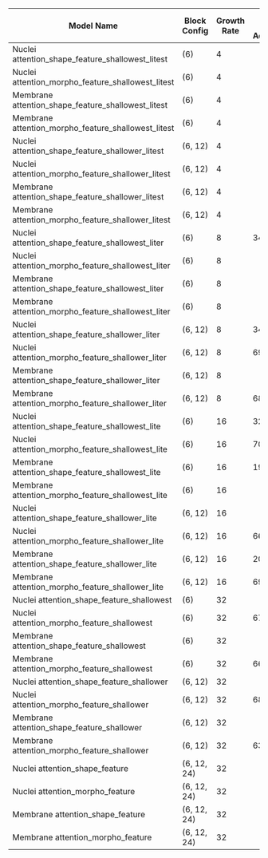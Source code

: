 | Model Name                                | Block Config  | Growth Rate | Blind Test Accuracy | Metrics File Link                        |
|-------------------------------------------|---------------|-------------|---------------------|------------------------------------------|
| Nuclei attention_shape_feature_shallowest_litest    | (6)           | 4           |               |  |
| Nuclei attention_morpho_feature_shallowest_litest   | (6)           | 4           |               |  |
| Membrane attention_shape_feature_shallowest_litest  | (6)           | 4           |               |  |
| Membrane attention_morpho_feature_shallowest_litest | (6)           | 4           |               |  |
| Nuclei attention_shape_feature_shallower_litest     | (6, 12)       | 4           |               | [metrics.npz](./metrics_gbr_inception.ipynb) |
| Nuclei attention_morpho_feature_shallower_litest    | (6, 12)       | 4           |               | [metrics.npz](./metrics_gbr_inception.ipynb) |
| Membrane attention_shape_feature_shallower_litest   | (6, 12)       | 4           |                | [metrics.npz](./metrics_gbr_inception.ipynb) |
| Membrane attention_morpho_feature_shallower_litest  | (6, 12)       | 4           |               | [metrics.npz](./metrics_gbr_inception.ipynb) |
| Nuclei attention_shape_feature_shallowest_liter     | (6)           | 8           | 34.17%               | [metrics.npz](./metrics_gbr_inception.ipynb) |
| Nuclei attention_morpho_feature_shallowest_liter    | (6)           | 8           |               | [metrics.npz](./metrics_gbr_inception.ipynb) |
| Membrane attention_shape_feature_shallowest_liter   | (6)           | 8           |                | [metrics.npz](./metrics_gbr_inception.ipynb) |
| Membrane attention_morpho_feature_shallowest_liter  | (6)           | 8           |               | [metrics.npz](./metrics_gbr_inception.ipynb) |
| Nuclei attention_shape_feature_shallower_liter      | (6, 12)       | 8           | 34.58%              | [metrics.npz](./metrics_gbr_inception.ipynb) |
| Nuclei attention_morpho_feature_shallower_liter     | (6, 12)       | 8           | 69.58%              | [metrics.npz](./metrics_gbr_inception.ipynb) |
| Membrane attention_shape_feature_shallower_liter    | (6, 12)       | 8           |                | [metrics.npz](./metrics_gbr_inception.ipynb) |
| Membrane attention_morpho_feature_shallower_liter   | (6, 12)       | 8           | 68.33%              | [metrics.npz](./metrics_gbr_inception.ipynb) |
| Nuclei attention_shape_feature_shallowest_lite      | (6)           | 16          | 32.08%              | [metrics.npz](./metrics_gbr_inception.ipynb) |
| Nuclei attention_morpho_feature_shallowest_lite     | (6)           | 16          | 70.0%              | [metrics.npz](./metrics_gbr_inception.ipynb) |
| Membrane attention_shape_feature_shallowest_lite    | (6)           | 16          | 19.17%              | [metrics.npz](./metrics_gbr_inception.ipynb) |
| Membrane attention_morpho_feature_shallowest_lite   | (6)           | 16          |                | [metrics.npz](./metrics_gbr_inception.ipynb) |
| Nuclei attention_shape_feature_shallower_lite       | (6, 12)       | 16          |                | [metrics.npz](./metrics_gbr_inception.ipynb) |
| Nuclei attention_morpho_feature_shallower_lite      | (6, 12)       | 16          | 66.67%              | [metrics.npz](./metrics_gbr_inception.ipynb) |
| Membrane attention_shape_feature_shallower_lite     | (6, 12)       | 16          | 20.83%              | [metrics.npz](./metrics_gbr_inception.ipynb) |
| Membrane attention_morpho_feature_shallower_lite    | (6, 12)       | 16          | 69.17%               | [metrics.npz](./metrics_gbr_inception.ipynb) |
| Nuclei attention_shape_feature_shallowest      | (6)           | 32          |               | [metrics.npz](./metrics_gbr_inception.ipynb) |
| Nuclei attention_morpho_feature_shallowest     | (6)           | 32          |   67.08%            | [metrics.npz](./metrics_gbr_inception.ipynb) |
| Membrane attention_shape_feature_shallowest    | (6)           | 32          |               | [metrics.npz](./metrics_gbr_inception.ipynb) |
| Membrane attention_morpho_feature_shallowest   | (6)           | 32          |  66.67%              | [metrics.npz](./metrics_gbr_inception.ipynb) |
| Nuclei attention_shape_feature_shallower            | (6, 12)       | 32          |                | [metrics.npz](./metrics_gbr_inception.ipynb) |
| Nuclei attention_morpho_feature_shallower           | (6, 12)       | 32          | 68.75%               | [metrics.npz](./metrics_gbr_inception.ipynb) |
| Membrane attention_shape_feature_shallower          | (6, 12)       | 32          |                | [metrics.npz](./metrics_gbr_inception.ipynb) |
| Membrane attention_morpho_feature_shallower         | (6, 12)       | 32          |  63.33%              | [metrics.npz](./metrics_gbr_inception.ipynb) |
| Nuclei attention_shape_feature                      | (6, 12, 24)   | 32          |                | [metrics.npz](./metrics_gbr_inception.ipynb) |
| Nuclei attention_morpho_feature                     | (6, 12, 24)   | 32          |                | [metrics.npz](./metrics_gbr_inception.ipynb) |
| Membrane attention_shape_feature                    | (6, 12, 24)   | 32          |               | [metrics.npz](./metrics_gbr_inception.ipynb) |
| Membrane attention_morpho_feature                   | (6, 12, 24)   | 32          |                | [metrics.npz](./metrics_gbr_inception.ipynb) |

